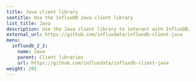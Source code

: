 ```yaml
---
title: Java client library
seotitle: Use the InfluxDB Java client library
list_title: Java
description: Use the Java client library to interact with InfluxDB.
external_url: https://github.com/influxdata/influxdb-client-java
menu:
  influxdb_2_2:
    name: Java
    parent: Client libraries
    url: https://github.com/influxdata/influxdb-client-java
weight: 201
---
```


